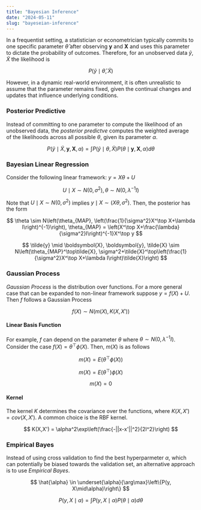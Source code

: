 ```yaml
---
title: "Bayesian Inference"
date: "2024-05-11"
slug: "bayeseian-inference"
---
```


In a frequentist setting, a statistician or econometrician typically commits to one specific parameter $\hat{\theta}$ after observing $\boldsymbol{y}$ and $\boldsymbol{X}$ and uses this parameter to dictate the probability of outcomes. Therefore, for an unobserved data $\tilde{y},\tilde{X}$ the likelihood is

$$
P(\tilde{y}\mid \hat{\theta},\tilde{X})
$$

However, in a dynamic real-world environment, it is often unrealistic to assume that the parameter remains fixed, given the continual changes and updates that influence underlying conditions.

### Posterior Predictive

Instead of committing to one parameter to compute the likelihood of an unobserved data, the *posterior predictve* computes the weighted average of the likelihoods across all possible $\theta$, given its parameter $\alpha$.

$$
P(\tilde{y}\mid\tilde{X}, \boldsymbol{y}, \boldsymbol{X}, \alpha)=\int P(\tilde{y}\mid\theta, \tilde{X})P(\theta\mid \boldsymbol{y}, \boldsymbol{X}, \alpha)d\theta
$$

### Bayesian Linear Regression

Consider the following linear framework: $y = X\theta + U$

$$
U\mid X \sim N(0, \sigma^2), \theta \sim N(0, \lambda^{-1}I)
$$

Note that $U\mid X \sim N(0, \sigma^2)$ implies $y\mid X \sim(X\theta, \sigma^2)$. Then, the posterior has the form

$$
\theta \sim N\left(\theta_{MAP}, \left(\frac{1}{\sigma^2}X^\top X+\lambda I\right)^{-1}\right), \theta_{MAP} = \left(X^\top X+\frac{\lambda}{\sigma^2}I\right)^{-1}X^\top y
$$

$$
\tilde{y} \mid \boldsymbol{X}, \boldsymbol{y}, \tilde{X} \sim N\left(\theta_{MAP}^\top\tilde{X}, \sigma^2+\tilde{X}^\top\left(\frac{1}{\sigma^2}X^\top X+\lambda I\right)\tilde{X}\right)
$$

### Gaussian Process

*Gaussian Process* is the distribution over functions.
For a more general case that can be expanded to non-linear framework suppose $y = f(X) + U$. Then $f$ follows a Gaussian Process

$$
f(X) \sim N(m(X), K(X,X'))
$$

#### Linear Basis Function

For example, $f$ can depend on the parameter $\theta$ where $\theta \sim N(0, \lambda^{-1}I)$. Consider the case $f(X) = \theta^\top \phi(X)$. Then, $m(X)$ is as follows

$$
m(X) = E(\theta^\top \phi(X))
$$

$$
m(X) = E(\theta^\top)\phi(X)
$$

$$
m(X) = 0
$$

#### Kernel

The kernel $K$ determines the covariance over the functions, where $K(X, X') = cov(X, X')$. A common choice is the RBF kernel.

$$
K(X,X') = \alpha^2\exp\left(\frac{-||x-x'||^2}{2l^2}\right)
$$

### Empirical Bayes

Instead of using cross validation to find the best hyperparmeter $\alpha$, which can potentially be biased towards the validation set, an alternative approach is to use *Empirical Bayes*.

$$
\hat{\alpha} \in \underset{\alpha}{\arg\max}\left\{P(y, X\mid\alpha)\right\}
$$

$$
P(y, X\mid\alpha) = \int P(y,X\mid\alpha)P(\theta\mid\alpha)d\theta
$$